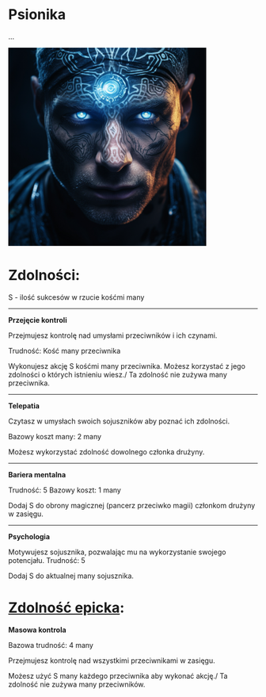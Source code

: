 # Psionika

...

<img src="imgs/psionika.png" width="400">

# Zdolności:

S - ilość sukcesów w rzucie kośćmi many

___

**Przejęcie kontroli**

Przejmujesz kontrolę nad umysłami przeciwników i ich czynami.

Trudność: Kość many przeciwnika

Wykonujesz akcję S kośćmi many przeciwnika. Możesz korzystać z jego zdolności o których istnieniu wiesz./
Ta zdolność nie zużywa many przeciwnika.

___

**Telepatia**

Czytasz w umysłach swoich sojuszników aby poznać ich zdolności.

Bazowy koszt many: 2 many

Możesz wykorzystać zdolność dowolnego członka drużyny.

___

**Bariera mentalna**

Trudność: 5
Bazowy koszt: 1 many

Dodaj S do obrony magicznej (pancerz przeciwko magii) członkom drużyny w zasięgu.

___

**Psychologia**

Motywujesz sojusznika, pozwalając mu na wykorzystanie swojego potencjału.
Trudność: 5

Dodaj S do aktualnej many sojusznika.

# [Zdolność epicka](/docs/zdolnosc-epicka.md):

**Masowa kontrola**

Bazowa trudność: 4 many

Przejmujesz kontrolę nad wszystkimi przeciwnikami w zasięgu.

Możesz użyć S many każdego przeciwnika aby wykonać akcję./
Ta zdolność nie zużywa many przeciwników.
